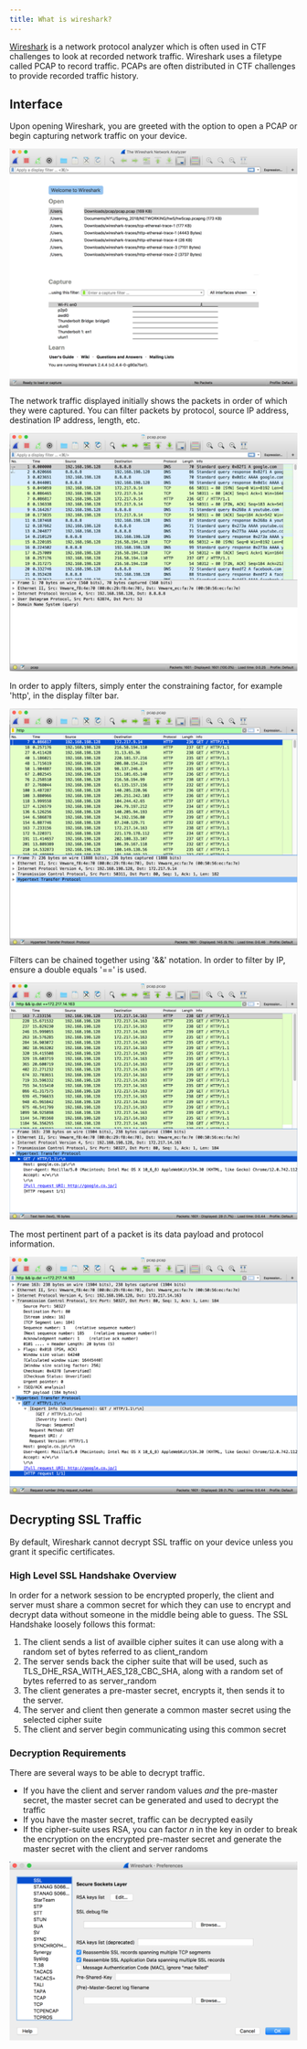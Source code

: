 ```yaml
---
title: What is wireshark?
---
```


[Wireshark](http://www.wireshark.com) is a network protocol analyzer which is often used in CTF challenges to look at recorded network traffic. Wireshark uses a filetype called PCAP to record traffic. PCAPs are often distributed in CTF challenges to provide recorded traffic history.

## Interface

Upon opening Wireshark, you are greeted with the option to open a PCAP or begin capturing network traffic on your device.

![Wirshark Start Screen](/images/ws-start-screen.png)

The network traffic displayed initially shows the packets in order of which they were captured. You can filter packets by protocol, source IP address, destination IP address, length, etc. 

![PCAP Screen](/images/ws-pcap-screen.png)

In order to apply filters, simply enter the constraining factor, for example 'http', in the display filter bar. 

![PCAP HTTP Filter](/images/ws-filter.png)

Filters can be chained together using '&&' notation. In order to filter by IP, ensure a double equals '==' is used. 

![PCAP HTTP IP Filter](/images/ws-filter-2.png)

The most pertinent part of a packet is its data payload and protocol information.

![HTTP TCP Info](/images/ws-tcp-http-info.png)

## Decrypting SSL Traffic

By default, Wireshark cannot decrypt SSL traffic on your device unless you grant it specific certificates.

### High Level SSL Handshake Overview

In order for a network session to be encrypted properly, the client and server must share a common secret for which they can use to encrypt and decrypt data without someone in the middle being able to guess. The SSL Handshake loosely follows this format:

1. The client sends a list of availble cipher suites it can use along with a random set of bytes referred to as client_random
2. The server sends back the cipher suite that will be used, such as TLS_DHE_RSA_WITH_AES_128_CBC_SHA, along with a random set of bytes referred to as server_random
3. The client generates a pre-master secret, encrypts it, then sends it to the server.
4. The server and client then generate a common master secret using the selected cipher suite
5. The client and server begin communicating using this common secret

### Decryption Requirements

There are several ways to be able to decrypt traffic.

- If you have the client and server random values *and* the pre-master secret, the master secret can be generated and used to decrypt the traffic
- If you have the master secret, traffic can be decrypted easily
- If the cipher-suite uses RSA, you can factor *n* in the key in order to break the encryption on the encrypted pre-master secret and generate the master secret with the client and server randoms 

![Wireshark SSL Preferences](/images/ws-ssl-pref.png)